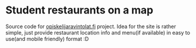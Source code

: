 # Student restaurants on a map

Source code for [opiskelijaravintolat.fi](https://opiskelijaravintolat.fi) project. Idea for the site is rather simple, just provide restaurant location info and menu(if available) in easy to use(and mobile friendly) format :D
